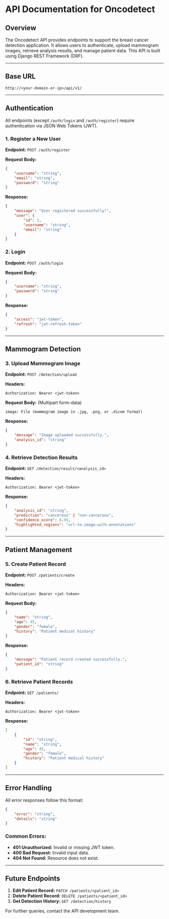 # API Documentation for Oncodetect

## Overview
The Oncodetect API provides endpoints to support the breast cancer detection application. It allows users to authenticate, upload mammogram images, retrieve analysis results, and manage patient data. This API is built using Django REST Framework (DRF).

---

## Base URL
```plaintext
http://<your-domain-or-ip>/api/v1/
```

---

## Authentication
All endpoints (except `/auth/login` and `/auth/register`) require authentication via JSON Web Tokens (JWT).

### **1. Register a New User**
**Endpoint:** `POST /auth/register`

**Request Body:**
```json
{
    "username": "string",
    "email": "string",
    "password": "string"
}
```

**Response:**
```json
{
    "message": "User registered successfully!",
    "user": {
        "id": 1,
        "username": "string",
        "email": "string"
    }
}
```

### **2. Login**
**Endpoint:** `POST /auth/login`

**Request Body:**
```json
{
    "username": "string",
    "password": "string"
}
```

**Response:**
```json
{
    "access": "jwt-token",
    "refresh": "jwt-refresh-token"
}
```

---

## Mammogram Detection

### **3. Upload Mammogram Image**
**Endpoint:** `POST /detection/upload`

**Headers:**
```plaintext
Authorization: Bearer <jwt-token>
```

**Request Body:** (Multipart form-data)
```plaintext
image: File (mammogram image in .jpg, .png, or .dicom format)
```

**Response:**
```json
{
    "message": "Image uploaded successfully.",
    "analysis_id": "string"
}
```

### **4. Retrieve Detection Results**
**Endpoint:** `GET /detection/result/<analysis_id>`

**Headers:**
```plaintext
Authorization: Bearer <jwt-token>
```

**Response:**
```json
{
    "analysis_id": "string",
    "prediction": "cancerous" | "non-cancerous",
    "confidence_score": 0.95,
    "highlighted_regions": "url-to-image-with-annotations"
}
```

---

## Patient Management

### **5. Create Patient Record**
**Endpoint:** `POST /patients/create`

**Headers:**
```plaintext
Authorization: Bearer <jwt-token>
```

**Request Body:**
```json
{
    "name": "string",
    "age": 45,
    "gender": "female",
    "history": "Patient medical history"
}
```

**Response:**
```json
{
    "message": "Patient record created successfully.",
    "patient_id": "string"
}
```

### **6. Retrieve Patient Records**
**Endpoint:** `GET /patients/`

**Headers:**
```plaintext
Authorization: Bearer <jwt-token>
```

**Response:**
```json
[
    {
        "id": "string",
        "name": "string",
        "age": 45,
        "gender": "female",
        "history": "Patient medical history"
    }
]
```

---

## Error Handling
All error responses follow this format:
```json
{
    "error": "string",
    "details": "string"
}
```

### Common Errors:
- **401 Unauthorized:** Invalid or missing JWT token.
- **400 Bad Request:** Invalid input data.
- **404 Not Found:** Resource does not exist.

---

## Future Endpoints
1. **Edit Patient Record:** `PATCH /patients/<patient_id>`
2. **Delete Patient Record:** `DELETE /patients/<patient_id>`
3. **Get Detection History:** `GET /detection/history`

For further queries, contact the API development team.
